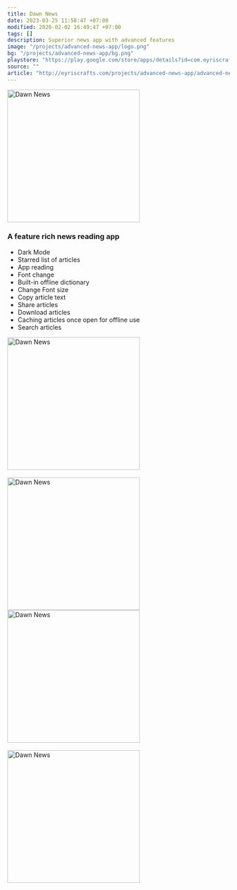 ```yaml
---
title: Dawn News
date: 2023-03-25 11:58:47 +07:00
modified: 2020-02-02 16:49:47 +07:00
tags: []
description: Superior news app with advanced features
image: "/projects/advanced-news-app/logo.png"
bg: "/projects/advanced-news-app/bg.png"
playstore: "https://play.google.com/store/apps/details?id=com.eyriscraft.dawn"
source: ""
article: "http://eyriscrafts.com/projects/advanced-news-app/advanced-news-app"
---
```


<img src="/projects/advanced-news-app/logo.png" width='300px' alt="Dawn News">


<h3>A feature rich news reading app</h3>

<ul>
<li>Dark Mode</li>
<li>Starred list of articles</li>
<li>App reading</li>
<li>Font change</li>
<li>Built-in offline dictionary</li>
<li>Change Font size</li>
<li>Copy article text</li>
<li>Share articles</li>
<li>Download articles</li>
<li>Caching articles once open for offline use</li>
<li>Search articles</li>
</ul>


<img src="/projects/advanced-news-app/pic1.jpg" width='300px' alt="Dawn News">
<br/>
<br/>
<img src="/projects/advanced-news-app/pic2.jpg" width='300px' alt="Dawn News">
<br/>
<img src="/projects/advanced-news-app/pic3.jpg" width='300px' alt="Dawn News">
<br/>
<br/>
<img src="/projects/advanced-news-app/pic4.jpg" width='300px' alt="Dawn News">




